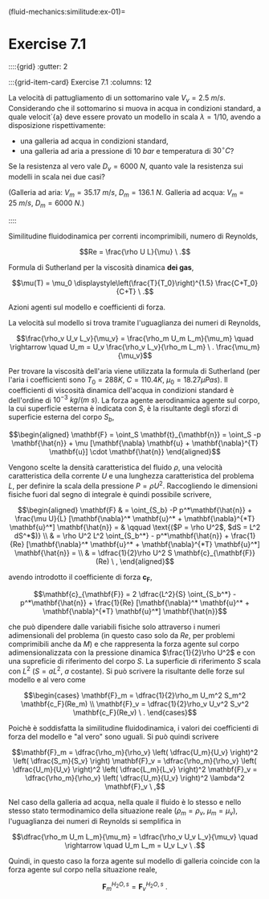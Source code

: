 (fluid-mechanics:similitude:ex-01)=
# Exercise 7.1

::::{grid}
:gutter: 2

:::{grid-item-card} Exercise 7.1
:columns: 12

La velocità di pattugliamento di un sottomarino vale $V_v = 2.5\ m/s$.
Considerando che il sottomarino si muova in acqua in condizioni standard, a quale velocit\`{a}
deve essere provato un modello in scala $\lambda = 1/10$, avendo a disposizione
rispettivamente:

- una galleria ad acqua in condizioni standard,
- una galleria ad aria a pressione di $10 \ bar$ e temperatura di 
  $30^\circ  C$?


Se la resistenza al vero vale $D_v=6000\ N$, quanto vale la resistenza sui
modelli in scala nei due casi?

(Galleria ad aria: $V_m = 35.17\  m/s$, $D_m = 136.1\ N$. 
 Galleria ad acqua: $V_m = 25\  m/s$, $D_m = 6000\ N$.)

::::

Similitudine fluidodinamica per correnti incomprimibili, numero di
Reynolds,

$$Re = \frac{\rho U L}{\mu} \ .$$

Formula di Sutherland per la
viscosità dinamica **dei gas**,

$$\mu(T) = \mu_0 \displaystyle\left(\frac{T}{T_0}\right)^{1.5}
 \frac{C+T_0}{C+T} \ .$$ 

 Azioni agenti sul modello e coefficienti di
forza.

La velocità sul modello si trova tramite l'uguaglianza dei numeri di
Reynolds,

$$\frac{\rho_v U_v L_v}{\mu_v} = \frac{\rho_m U_m L_m}{\mu_m} \quad 
 \rightarrow \quad U_m = U_v \frac{\rho_v L_v}{\rho_m L_m} \ .
 \frac{\mu_m}{\mu_v}$$

 Per trovare la viscosità dell'aria viene
utilizzata la formula di Sutherland (per l'aria i coefficienti sono
$T_0 = 288 K$, $C = 110.4 K$, $\mu_0 = 18.27 \mu Pa s$). Il coefficienti
di viscosità dinamica dell'acqua in condizioni standard è dell'ordine di
$10^{-3} \ kg / (m \ s)$. La forza agente aerodinamica agente sul corpo,
la cui superficie esterna è indicata con $S$, è la risultante degli
sforzi di superficie esterna del corpo ${S_b}$, 

$$\begin{aligned}
 \mathbf{F} = \oint_S \mathbf{t}_{\mathbf{n}} =  \oint_S -p \mathbf{\hat{n}} + \mu [\mathbf{\nabla} \mathbf{u} + \mathbf{\nabla}^{T} \mathbf{u}] \cdot \mathbf{\hat{n}} 
\end{aligned}$$

Vengono scelte la densità caratteristica del fluido
$\rho$, una velocità caratteristica della corrente $U$ e una lunghezza
caratteristica del problema $L$, per definire la scala della pressione
$P = \rho U^2$. Raccogliendo le dimensioni fisiche fuori dal segno di
integrale è quindi possibile scrivere,

$$\begin{aligned} 
 \mathbf{F} & =  \oint_{S_b} -P p^*\mathbf{\hat{n}} + \frac{\mu U}{L} [\mathbf{\nabla}^*
  \mathbf{u}^* + \mathbf{\nabla}^{*T} \mathbf{u}^*] \mathbf{\hat{n}} = 
  & \qquad \text{($P = \rho U^2$, $dS = L^2 dS^*$)} \\
 & = \rho U^2 L^2 \oint_{S_b^*} - p^*\mathbf{\hat{n}} + \frac{1}{Re} [\mathbf{\nabla}^*
  \mathbf{u}^* + \mathbf{\nabla}^{*T} \mathbf{u}^*] \mathbf{\hat{n}} = \\
 & = \dfrac{1}{2}\rho U^2 S \mathbf{c}_{\mathbf{F}}(Re) \ ,
\end{aligned}$$ 

avendo introdotto il coefficiente di forza
$\mathbf{c}_{\mathbf{F}}$,

$$\mathbf{c}_{\mathbf{F}} = 2 \dfrac{L^2}{S} \oint_{S_b^*} - p^*\mathbf{\hat{n}} + \frac{1}{Re} [\mathbf{\nabla}^* \mathbf{u}^* + \mathbf{\nabla}^{*T} \mathbf{u}^*] \mathbf{\hat{n}}$$

che può dipendere dalle variabili fisiche solo attraverso i numeri
adimensionali del problema (in questo caso solo da $Re$, per problemi
comprimibili anche da $M$) e che rappresenta la forza agente sul corpo
adimensionalizzata con la pressione dinamica $\frac{1}{2}\rho U^2$ e con
una supreficie di riferimento del corpo $S$. La superficie di
riferimento $S$ scala con $L^2$ ($S = a L^2$, $a$ costante). Si può
scrivere la risultante delle forze sul modello e al vero come

$$\begin{cases}
  \mathbf{F}_m = \dfrac{1}{2}\rho_m U_m^2 S_m^2 \mathbf{c_F}(Re_m) \\
  \mathbf{F}_v = \dfrac{1}{2}\rho_v U_v^2 S_v^2 \mathbf{c_F}(Re_v) \ .
 \end{cases}$$ 

 Poichè è soddisfatta la similitudine fluidodinamica, i
valori dei coefficienti di forza del modello e "al vero" sono uguali. Si
può quindi scrivere

$$\mathbf{F}_m = \dfrac{\rho_m}{\rho_v} \left( \dfrac{U_m}{U_v} \right)^2
  \left( \dfrac{S_m}{S_v} \right) \mathbf{F}_v = 
 \dfrac{\rho_m}{\rho_v} \left( \dfrac{U_m}{U_v} \right)^2
  \left( \dfrac{L_m}{L_v} \right)^2 \mathbf{F}_v = 
 \dfrac{\rho_m}{\rho_v} \left( \dfrac{U_m}{U_v} \right)^2
  \lambda^2 \mathbf{F}_v \ ,$$

  Nel caso della galleria ad acqua, nella quale
il fluido è lo stesso e nello stesso stato termodinamico della
situazione reale ($\rho_m = \rho_v$, $\mu_m = \mu_v$), l'uguaglianza dei
numeri di Reynolds si semplifica in

$$\dfrac{\rho_m U_m L_m}{\mu_m} = \dfrac{\rho_v U_v L_v}{\mu_v} \quad \rightarrow \quad
  U_m L_m = U_v L_v \ .$$ 

  Quindi, in questo caso la forza agente sul
modello di galleria coincide con la forza agente sul corpo nella
situazione reale,

$$\mathbf{F}^{H_2O,s}_m = \mathbf{F}^{H_2O,s}_v \ .$$

